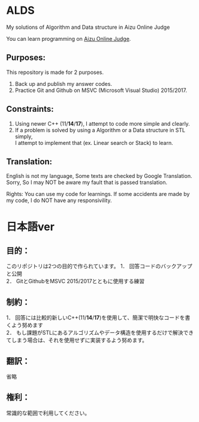# ALDS
My solutions of Algorithm and Data structure in Aizu Online Judge

You can learn programming on [Aizu Online Judge](http://judge.u-aizu.ac.jp/onlinejudge/index.jsp ). 


## Purposes:
This repository is made for 2 purposes.
1. Back up and publish my answer codes.
2. Practice Git and Github on MSVC (Microsoft Visual Studio) 2015/2017.

## Constraints:
1. Using newer C++ (11/**14**/**17**), I attempt to code more simple and clearly.
2. If a problem is solved by using a Algorithm or a Data structure in STL simply,  
  I attempt to implement that (ex. Linear search or Stack) to learn.

## Translation:
English is not my language, Some texts are checked by Google Translation. 
Sorry, So I may NOT be aware my fault  that is passed translation.

Rights:
You can use my code for learnings.
If some accidents are made by my code, I do NOT have any responsivility. 



# 日本語ver

## 目的：
このリポジトリは2つの目的で作られています。
1． 回答コードのバックアップと公開  
2． GitとGithubをMSVC 2015/2017とともに使用する練習

## 制約：
1． 回答には比較的新しいC++(11/**14**/**17**)を使用して、簡潔で明快なコードを書くよう努めます  
2． もし課題がSTLにあるアルゴリズムやデータ構造を使用するだけで解決できてしまう場合は、それを使用せずに実装するよう努めます。

## 翻訳：
省略

## 権利：
常識的な範囲で利用してください。
